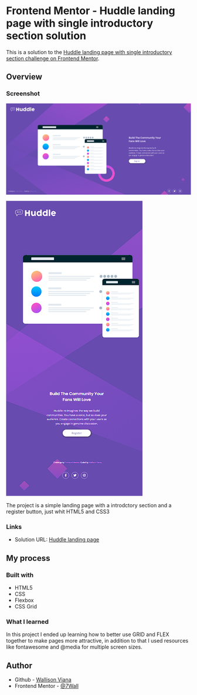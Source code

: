 # Frontend Mentor - Huddle landing page with single introductory section solution

This is a solution to the [Huddle landing page with single introductory section challenge on Frontend Mentor](https://www.frontendmentor.io/challenges/huddle-landing-page-with-a-single-introductory-section-B_2Wvxgi0). 

## Overview

### Screenshot

![](./src/screnshoots/Screenshot.png)

![](./src/screnshoots/Screenshot_1.png)

The project is a simple landing page with a introdctory section and a register button, just whit HTML5 and CSS3

### Links

- Solution URL: [Huddle landing page]((https://huddle-landing-page-wall.netlify.app))

## My process

### Built with

- HTML5
- CSS
- Flexbox
- CSS Grid

### What I learned

In this project I ended up learning how to better use GRID and FLEX together to make pages more attractive, in addition to that I used resources like fontawesome and @media for multiple screen sizes.

## Author

- Github - [Wallison Viana](https://github.com/7Wall)
- Frontend Mentor - [@7Wall](https://www.frontendmentor.io/profile/7Wall)

